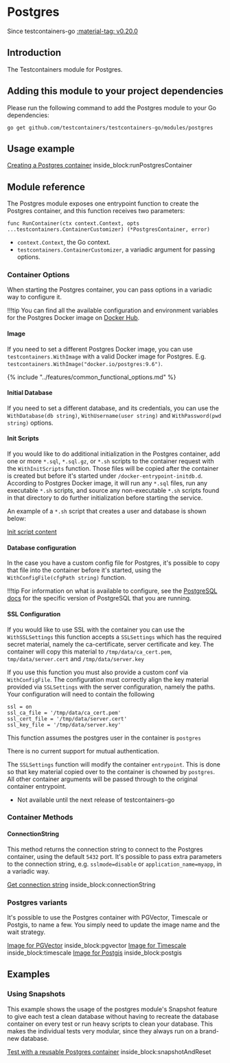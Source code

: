 # Postgres

Since testcontainers-go <a href="https://github.com/testcontainers/testcontainers-go/releases/tag/v0.20.0"><span class="tc-version">:material-tag: v0.20.0</span></a>

## Introduction

The Testcontainers module for Postgres.

## Adding this module to your project dependencies

Please run the following command to add the Postgres module to your Go dependencies:

```
go get github.com/testcontainers/testcontainers-go/modules/postgres
```

## Usage example

<!--codeinclude-->
[Creating a Postgres container](../../modules/postgres/examples_test.go) inside_block:runPostgresContainer
<!--/codeinclude-->

## Module reference

The Postgres module exposes one entrypoint function to create the Postgres container, and this function receives two parameters:

```golang
func RunContainer(ctx context.Context, opts ...testcontainers.ContainerCustomizer) (*PostgresContainer, error)
```

- `context.Context`, the Go context.
- `testcontainers.ContainerCustomizer`, a variadic argument for passing options.

### Container Options

When starting the Postgres container, you can pass options in a variadic way to configure it.

!!!tip
    You can find all the available configuration and environment variables for the Postgres Docker image on [Docker Hub](https://hub.docker.com/_/postgres).

#### Image

If you need to set a different Postgres Docker image, you can use `testcontainers.WithImage` with a valid Docker image
for Postgres. E.g. `testcontainers.WithImage("docker.io/postgres:9.6")`.

{% include "../features/common_functional_options.md" %}

#### Initial Database

If you need to set a different database, and its credentials, you can use the `WithDatabase(db string)`, `WithUsername(user string)` and `WithPassword(pwd string)` options.

#### Init Scripts

If you would like to do additional initialization in the Postgres container, add one or more `*.sql`, `*.sql.gz`, or `*.sh` scripts to the container request with the `WithInitScripts` function.
Those files will be copied after the container is created but before it's started under `/docker-entrypoint-initdb.d`. According to Postgres Docker image,
it will run any `*.sql` files, run any executable `*.sh` scripts, and source any non-executable `*.sh` scripts found in that directory to do further
initialization before starting the service.

An example of a `*.sh` script that creates a user and database is shown below:

<!--codeinclude-->
[Init script content](../../modules/postgres/testdata/init-user-db.sh)
<!--/codeinclude-->

#### Database configuration

In the case you have a custom config file for Postgres, it's possible to copy that file into the container before it's started, using the `WithConfigFile(cfgPath string)` function.

!!!tip
    For information on what is available to configure, see the [PostgreSQL docs](https://www.postgresql.org/docs/14/runtime-config.html) for the specific version of PostgreSQL that you are running.

#### SSL Configuration

If you would like to use SSL with the container you can use the `WithSSLSettings` this function accepts a `SSLSettings` which has the required secret material, namely the ca-certificate, server certificate and key. The container will copy this material to `/tmp/data/ca_cert.pem`, `tmp/data/server.cert` and `/tmp/data/server.key`

 If you use this function you must also provide a custom conf via `WithConfigFile`. The configuration must correctly align the key material provided via `SSLSettings` with the server configuration, namely the paths. Your configuration will need to contain the following
 ```
 ssl = on
ssl_ca_file = '/tmp/data/ca_cert.pem'
ssl_cert_file = '/tmp/data/server.cert'
ssl_key_file = '/tmp/data/server.key'
 ```


This function assumes the postgres user in the container is `postgres`

There is no current support for mutual authentication.

The `SSLSettings` function will modify the container `entrypoint`. This is done so that key material copied over to the container is chowned by `postgres`. All other container arguments will be passed through to the original container entrypoint.

- Not available until the next release of testcontainers-go 

### Container Methods

#### ConnectionString

This method returns the connection string to connect to the Postgres container, using the default `5432` port.
It's possible to pass extra parameters to the connection string, e.g. `sslmode=disable` or `application_name=myapp`, in a variadic way.

<!--codeinclude-->
[Get connection string](../../modules/postgres/postgres_test.go) inside_block:connectionString
<!--/codeinclude-->

### Postgres variants

It's possible to use the Postgres container with PGVector, Timescale or Postgis, to name a few. You simply need to update the image name and the wait strategy.

<!--codeinclude-->
[Image for PGVector](../../modules/postgres/postgres_test.go) inside_block:pgvector
[Image for Timescale](../../modules/postgres/postgres_test.go) inside_block:timescale
[Image for Postgis](../../modules/postgres/postgres_test.go) inside_block:postgis
<!--/codeinclude-->

## Examples

### Using Snapshots
This example shows the usage of the postgres module's Snapshot feature to give each test a clean database without having
to recreate the database container on every test or run heavy scripts to clean your database. This makes the individual
tests very modular, since they always run on a brand-new database.

<!--codeinclude-->
[Test with a reusable Postgres container](../../modules/postgres/postgres_test.go) inside_block:snapshotAndReset
<!--/codeinclude-->
